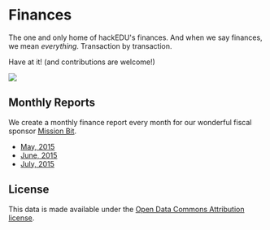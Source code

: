 # Finances

The one and only home of hackEDU's finances. And when we say finances, we mean
_everything_. Transaction by transaction.

Have at it! (and contributions are welcome!)

![](http://i.imgur.com/T6VD4Lp.gif)

## Monthly Reports

We create a monthly finance report every month for our wonderful fiscal sponsor
[Mission Bit](http://www.missionbit.com/).

- [May, 2015](monthly_reports/15_05.csv)
- [June, 2015](monthly_reports/15_06.csv)
- [July, 2015](monthly_reports/15_07.csv)

## License

This data is made available under the
[Open Data Commons Attribution license](LICENSE).
